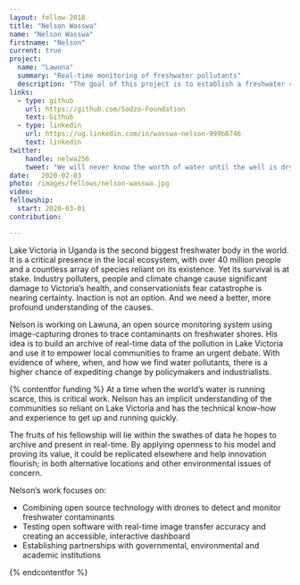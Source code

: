 ```yaml
---
layout: fellow-2018
title: "Nelson Wasswa"
name: "Nelson Wasswa"
firstname: "Nelson"
current: true
project:
  name: "Lawuna"
  summary: "Real-time monitoring of freshwater pollutants"
  description: "The goal of this project is to establish a freshwater contaminant monitoring system and empower Ugandan communities with rich, open environmental data."
links:
  - type: github
    url: https://github.com/Sodzo-Foundation
    text: Github
  - type: linkedin
    url: https://ug.linkedin.com/in/wasswa-nelson-999b8746
    text: linkedin
twitter:
    handle: nelwa256
    tweet: "We will never know the worth of water until the well is dry - Thomas Fuller."
date:   2020-02-03
photo: /images/fellows/nelson-wasswa.jpg
video:
fellowship:
  start: 2020-03-01
contribution:

---
```

Lake Victoria in Uganda is the second biggest freshwater body in the world. It is a critical presence in the local ecosystem, with over 40 million people and a countless array of species reliant on its existence. Yet its survival is at stake. Industry polluters, people and climate change cause significant damage to Victoria’s health, and conservationists fear catastrophe is nearing certainty. Inaction is not an option. And we need a better, more profound understanding of the causes.

Nelson is working on Lawuna, an open source monitoring system using image-capturing drones to trace contaminants on freshwater shores. His idea is to build an archive of real-time data of the pollution in Lake Victoria and use it to empower local communities to frame an urgent debate. With evidence of where, when, and how we find water pollutants, there is a higher chance of expediting change by policymakers and industrialists. 

{% contentfor funding %}
At a time when the world’s water is running scarce, this is critical work. Nelson has an implicit understanding of the communities so reliant on Lake Victoria and has the technical know-how and experience to get up and running quickly. 

The fruits of his fellowship will lie within the swathes of data he hopes to archive and present in real-time. By applying openness to his model and proving its value, it could be replicated elsewhere and help innovation flourish; in both alternative locations and other environmental issues of concern.


Nelson’s work focuses on: 

- Combining open source technology with drones to detect and monitor freshwater contaminants
- Testing open software with real-time image transfer accuracy and creating an accessible, interactive dashboard
- Establishing partnerships with governmental, environmental and academic institutions

{% endcontentfor %}